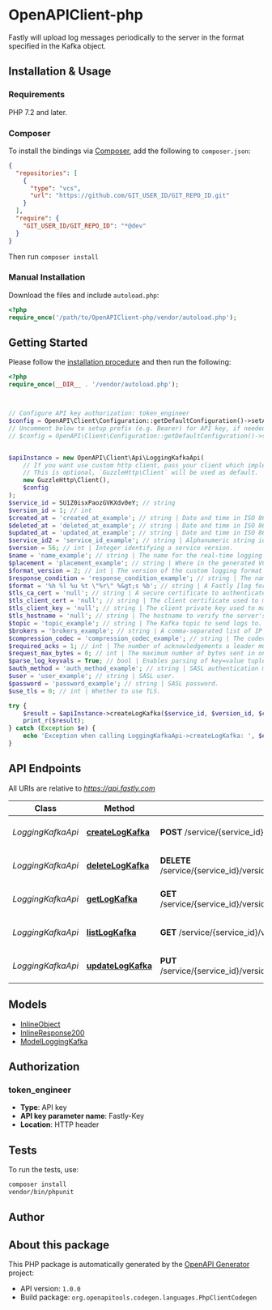 # OpenAPIClient-php

Fastly will upload log messages periodically to the server in the format specified in the Kafka object.


## Installation & Usage

### Requirements

PHP 7.2 and later.

### Composer

To install the bindings via [Composer](https://getcomposer.org/), add the following to `composer.json`:

```json
{
  "repositories": [
    {
      "type": "vcs",
      "url": "https://github.com/GIT_USER_ID/GIT_REPO_ID.git"
    }
  ],
  "require": {
    "GIT_USER_ID/GIT_REPO_ID": "*@dev"
  }
}
```

Then run `composer install`

### Manual Installation

Download the files and include `autoload.php`:

```php
<?php
require_once('/path/to/OpenAPIClient-php/vendor/autoload.php');
```

## Getting Started

Please follow the [installation procedure](#installation--usage) and then run the following:

```php
<?php
require_once(__DIR__ . '/vendor/autoload.php');



// Configure API key authorization: token_engineer
$config = OpenAPI\Client\Configuration::getDefaultConfiguration()->setApiKey('Fastly-Key', 'YOUR_API_KEY');
// Uncomment below to setup prefix (e.g. Bearer) for API key, if needed
// $config = OpenAPI\Client\Configuration::getDefaultConfiguration()->setApiKeyPrefix('Fastly-Key', 'Bearer');


$apiInstance = new OpenAPI\Client\Api\LoggingKafkaApi(
    // If you want use custom http client, pass your client which implements `GuzzleHttp\ClientInterface`.
    // This is optional, `GuzzleHttp\Client` will be used as default.
    new GuzzleHttp\Client(),
    $config
);
$service_id = SU1Z0isxPaozGVKXdv0eY; // string
$version_id = 1; // int
$created_at = 'created_at_example'; // string | Date and time in ISO 8601 format.
$deleted_at = 'deleted_at_example'; // string | Date and time in ISO 8601 format.
$updated_at = 'updated_at_example'; // string | Date and time in ISO 8601 format.
$service_id2 = 'service_id_example'; // string | Alphanumeric string identifying the service.
$version = 56; // int | Integer identifying a service version.
$name = 'name_example'; // string | The name for the real-time logging configuration.
$placement = 'placement_example'; // string | Where in the generated VCL the logging call should be placed. If not set, endpoints with `format_version` of 2 are placed in `vcl_log` and those with `format_version` of 1 are placed in `vcl_deliver`.
$format_version = 2; // int | The version of the custom logging format used for the configured endpoint. The logging call gets placed by default in `vcl_log` if `format_version` is set to `2` and in `vcl_deliver` if `format_version` is set to `1`.
$response_condition = 'response_condition_example'; // string | The name of an existing condition in the configured endpoint, or leave blank to always execute.
$format = '%h %l %u %t \"%r\" %&gt;s %b'; // string | A Fastly [log format string](https://docs.fastly.com/en/guides/custom-log-formats).
$tls_ca_cert = 'null'; // string | A secure certificate to authenticate a server with. Must be in PEM format.
$tls_client_cert = 'null'; // string | The client certificate used to make authenticated requests. Must be in PEM format.
$tls_client_key = 'null'; // string | The client private key used to make authenticated requests. Must be in PEM format.
$tls_hostname = 'null'; // string | The hostname to verify the server's certificate. This should be one of the Subject Alternative Name (SAN) fields for the certificate. Common Names (CN) are not supported.
$topic = 'topic_example'; // string | The Kafka topic to send logs to. Required.
$brokers = 'brokers_example'; // string | A comma-separated list of IP addresses or hostnames of Kafka brokers. Required.
$compression_codec = 'compression_codec_example'; // string | The codec used for compression of your logs.
$required_acks = 1; // int | The number of acknowledgements a leader must receive before a write is considered successful.
$request_max_bytes = 0; // int | The maximum number of bytes sent in one request. Defaults `0` (no limit).
$parse_log_keyvals = True; // bool | Enables parsing of key=value tuples from the beginning of a logline, turning them into [record headers](https://cwiki.apache.org/confluence/display/KAFKA/KIP-82+-+Add+Record+Headers).
$auth_method = 'auth_method_example'; // string | SASL authentication method.
$user = 'user_example'; // string | SASL user.
$password = 'password_example'; // string | SASL password.
$use_tls = 0; // int | Whether to use TLS.

try {
    $result = $apiInstance->createLogKafka($service_id, $version_id, $created_at, $deleted_at, $updated_at, $service_id2, $version, $name, $placement, $format_version, $response_condition, $format, $tls_ca_cert, $tls_client_cert, $tls_client_key, $tls_hostname, $topic, $brokers, $compression_codec, $required_acks, $request_max_bytes, $parse_log_keyvals, $auth_method, $user, $password, $use_tls);
    print_r($result);
} catch (Exception $e) {
    echo 'Exception when calling LoggingKafkaApi->createLogKafka: ', $e->getMessage(), PHP_EOL;
}

```

## API Endpoints

All URIs are relative to *https://api.fastly.com*

Class | Method | HTTP request | Description
------------ | ------------- | ------------- | -------------
*LoggingKafkaApi* | [**createLogKafka**](docs/Api/LoggingKafkaApi.md#createlogkafka) | **POST** /service/{service_id}/version/{version_id}/logging/kafka | Create a Kafka log endpoint
*LoggingKafkaApi* | [**deleteLogKafka**](docs/Api/LoggingKafkaApi.md#deletelogkafka) | **DELETE** /service/{service_id}/version/{version_id}/logging/kafka/{logging_kafka_name} | Delete the Kafka log endpoint
*LoggingKafkaApi* | [**getLogKafka**](docs/Api/LoggingKafkaApi.md#getlogkafka) | **GET** /service/{service_id}/version/{version_id}/logging/kafka/{logging_kafka_name} | Get a Kafka log endpoint
*LoggingKafkaApi* | [**listLogKafka**](docs/Api/LoggingKafkaApi.md#listlogkafka) | **GET** /service/{service_id}/version/{version_id}/logging/kafka | List Kafka log endpoints
*LoggingKafkaApi* | [**updateLogKafka**](docs/Api/LoggingKafkaApi.md#updatelogkafka) | **PUT** /service/{service_id}/version/{version_id}/logging/kafka/{logging_kafka_name} | Update the Kafka log endpoint

## Models

- [InlineObject](docs/Model/InlineObject.md)
- [InlineResponse200](docs/Model/InlineResponse200.md)
- [ModelLoggingKafka](docs/Model/ModelLoggingKafka.md)

## Authorization

### token_engineer

- **Type**: API key
- **API key parameter name**: Fastly-Key
- **Location**: HTTP header


## Tests

To run the tests, use:

```bash
composer install
vendor/bin/phpunit
```

## Author



## About this package

This PHP package is automatically generated by the [OpenAPI Generator](https://openapi-generator.tech) project:

- API version: `1.0.0`
- Build package: `org.openapitools.codegen.languages.PhpClientCodegen`
